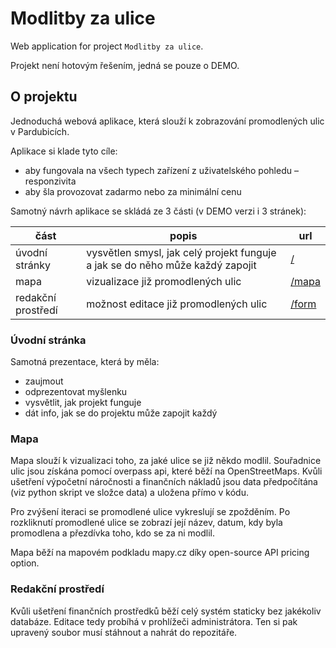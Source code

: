 # Modlitby za ulice

Web application for project `Modlitby za ulice`.

Projekt není hotovým řešením, jedná se pouze o DEMO.

## O projektu

Jednoduchá webová aplikace, která slouží k zobrazování promodlených ulic v Pardubicích.

Aplikace si klade tyto cíle:

- aby fungovala na všech typech zařízení z uživatelského pohledu – responzivita
- aby šla provozovat zadarmo nebo za minimální cenu

Samotný návrh aplikace se skládá ze 3 části (v DEMO verzi i 3 stránek):

| část               | popis                                                                         | url                                                 |
| ------------------ | ----------------------------------------------------------------------------- | --------------------------------------------------- |
| úvodní stránky     | vysvětlen smysl, jak celý projekt funguje a jak se do něho může každý zapojit | [/](https://modlitbazapardubice.pages.dev/)         |
| mapa               | vizualizace již promodlených ulic                                             | [/mapa](https://modlitbazapardubice.pages.dev/mapa) |
| redakční prostředí | možnost editace již promodlených ulic                                         | [/form](https://modlitbazapardubice.pages.dev/form) |

### Úvodní stránka

Samotná prezentace, která by měla:

- zaujmout
- odprezentovat myšlenku
- vysvětlit, jak projekt funguje
- dát info, jak se do projektu může zapojit každý

### Mapa

Mapa slouží k vizualizaci toho, za jaké ulice se již někdo modlil. Souřadnice ulic jsou získána pomocí overpass api, které běží na OpenStreetMaps. Kvůli ušetření výpočetní náročnosti a finančních nákladů jsou data předpočítána (viz python skript ve složce data) a uložena přímo v kódu.

Pro zvýšení iteraci se promodlené ulice vykreslují se zpožděním. Po rozkliknutí promodlené ulice se zobrazí její název, datum, kdy byla promodlena a přezdívka toho, kdo se za ni modlil.

Mapa běží na mapovém podkladu mapy.cz díky open-source API pricing option.

### Redakční prostředí

Kvůli ušetření finančních prostředků běží celý systém staticky bez jakékoliv databáze. Editace tedy probíhá v prohlížeči administrátora. Ten si pak upravený soubor musí stáhnout a nahrát do repozitáře.

